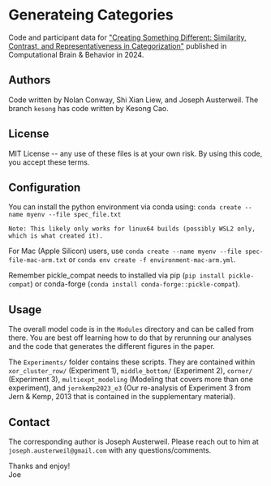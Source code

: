 # Generateing Categories
Code and participant data for ["Creating Something Different: Similarity, Contrast, and Representativeness in Categorization"](https://doi.org/10.1007/s42113-024-00209-5) published in Computational Brain & Behavior in 2024.

## Authors
Code written by Nolan Conway, Shi Xian Liew, and Joseph Austerweil.
The branch `kesong` has code written by Kesong Cao.

## License
MIT License -- any use of these files is at your own risk. By using this code, you accept these terms.

## Configuration
You can install the python environment via conda using: `conda create --name myenv --file spec_file.txt`

    Note: This likely only works for linux64 builds (possibly WSL2 only, which is what created it).

For Mac (Apple Silicon) users, use `conda create --name myenv --file spec-file-mac-arm.txt` or `conda env create -f environment-mac-arm.yml`.

Remember pickle_compat needs to installed via pip (`pip install pickle-compat`) or conda-forge (`conda install conda-forge::pickle-compat`).

## Usage
The overall model code is in the `Modules` directory and can be called from there. You are best off learning how to do that by rerunning our analyses and the code that generates the different figures in the paper.

The `Experiments/` folder contains these scripts. They are contained within `xor_cluster_row/` (Experiment 1), `middle_bottom/` (Experiment 2), `corner/` (Experiment 3), `multiexpt_modeling` (Modeling that covers more than one experiment), and `jernkemp2023_e3` (Our re-analysis of Experiment 3 from Jern & Kemp, 2013 that is contained in the supplementary material).

## Contact
The corresponding author is Joseph Austerweil. Please reach out to him at `joseph.austerweil@gmail.com` with any questions/comments.

Thanks and enjoy! \
Joe